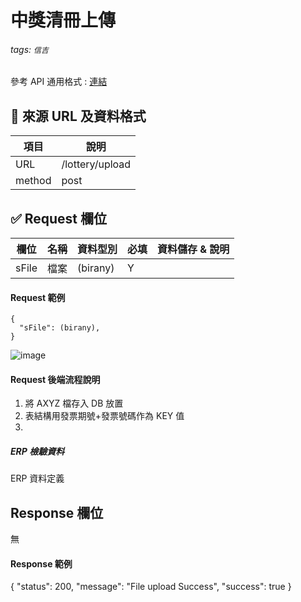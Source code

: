 # 中獎清冊上傳

###### tags: `信吉`

參考 API 通用格式 : [連結](/8noUxRMeTsWpyUam5wK3dQ)

## 💠 來源 URL 及資料格式

| 項目   | 說明            |
| ------ | --------------- |
| URL    | /lottery/upload |
| method | post            |

## ✅ Request 欄位

| 欄位  | 名稱 | 資料型別 | 必填 | 資料儲存 & 說明 |
| ----- | ---- | -------- | ---- | --------------- |
| sFile | 檔案 | (birany) | Y    |                 |

#### Request 範例

```form-data
{
  "sFile": (birany),
}
```
![image](https://user-images.githubusercontent.com/26807507/230551921-ddf24295-642b-4e5f-9a4f-1184f11a3001.png)


#### Request 後端流程說明

1. 將 AXYZ 檔存入 DB 放置
2. 表結構用發票期號+發票號碼作為 KEY 值
3.

##### ERP 檢驗資料

ERP 資料定義

## Response 欄位

無

#### Response 範例
{
    "status": 200,
    "message": "File upload Success",
    "success": true
}
